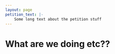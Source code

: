 ```yaml
---
layout: page
petition_text: |-
    Some long text about the petition stuff
---
```


# What are we doing etc??
